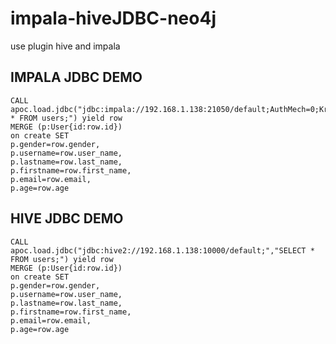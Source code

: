 # impala-hiveJDBC-neo4j
use plugin hive and impala

## IMPALA JDBC DEMO 
```
CALL apoc.load.jdbc("jdbc:impala://192.168.1.138:21050/default;AuthMech=0;KrbAuthType=1","SELECT * FROM users;") yield row 
MERGE (p:User{id:row.id}) 
on create SET 
p.gender=row.gender, 
p.username=row.user_name, 
p.lastname=row.last_name, 
p.firstname=row.first_name, 
p.email=row.email, 
p.age=row.age
```

## HIVE JDBC DEMO 
```
CALL apoc.load.jdbc("jdbc:hive2://192.168.1.138:10000/default;","SELECT * FROM users;") yield row
MERGE (p:User{id:row.id}) 
on create SET 
p.gender=row.gender, 
p.username=row.user_name, 
p.lastname=row.last_name, 
p.firstname=row.first_name, 
p.email=row.email, 
p.age=row.age
```
